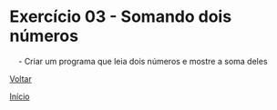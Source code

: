 # Exercício 03 - Somando dois números

    - Criar um programa que leia dois números e mostre a soma deles

[Voltar](https://github.com/NandesLima/desafios-python/tree/main/01.%20Primeiros%20passos)

[Início](https://github.com/NandesLima/desafios-python)


